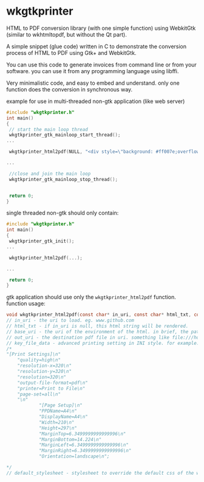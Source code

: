 # wkgtkprinter
HTML to PDF conversion library (with one simple function) using WebkitGtk (similar to wkhtmltopdf, but without the Qt part).

A simple snippet (glue code) written in C to demonstrate the conversion process of HTML to PDF using Gtk+ and WebkitGtk.

You can use this code to generate invoices from command line or from your software. you can use it from any programming language using libffi.

Very minimalistic code, and easy to embed and understand. only one function does the conversion in synchronous way.

example for use in multi-threaded non-gtk application (like web server)
```c
#include "wkgtkprinter.h"
int main()
{
 // start the main loop thread
 wkgtkprinter_gtk_mainloop_start_thread();
...

 wkgtkprinter_html2pdf(NULL, "<div style=\"background: #ff007e;overflow: hidden;\">HELLO WORLD!<br/>by wkgtkprinter</div>", NULL, (const char*)data, print_settings, NULL);

...

 //close and join the main loop
 wkgtkprinter_gtk_mainloop_stop_thread();


 return 0;
}
```
single threaded non-gtk should only contain:
```c
#include "wkgtkprinter.h"
int main()
{
 wkgtkprinter_gtk_init();
...

 wkgtkprinter_html2pdf(...);

...

 return 0;
}
```

gtk application should use only the ```wkgtkprinter_html2pdf``` function.
function usage:
```c
void wkgtkprinter_html2pdf(const char* in_uri, const char* html_txt, const char* base_uri, const char* out_uri, const char* key_file_data, const char* default_stylesheet)
// in_uri - the uri to load. eg. www.github.com
// html_txt - if in_uri is null, this html string will be rendered.
// base_uri - the uri of the environment of the html. in brief, the path that all the assets (images,css files etc.) are relative to.
// out_uri - the destination pdf file in uri. something like file:///home/user/pdf_out/x.pdf
// key_file_data - advanced printing setting in INI style. for example:
/*
"[Print Settings]\n"
    "quality=high\n"
    "resolution-x=320\n"
    "resolution-y=320\n"
    "resolution=320\n"
    "output-file-format=pdf\n"
    "printer=Print to File\n"
    "page-set=all\n"
    "\n"
            "[Page Setup]\n"
            "PPDName=A4\n"
            "DisplayName=A4\n"
            "Width=210\n"
            "Height=297\n"
            "MarginTop=6.3499999999999996\n"
            "MarginBottom=14.224\n"
            "MarginLeft=6.3499999999999996\n"
            "MarginRight=6.3499999999999996\n"
            "Orientation=landscape\n";

*/
// default_stylesheet - stylesheet to override the default css of the webview.
```

